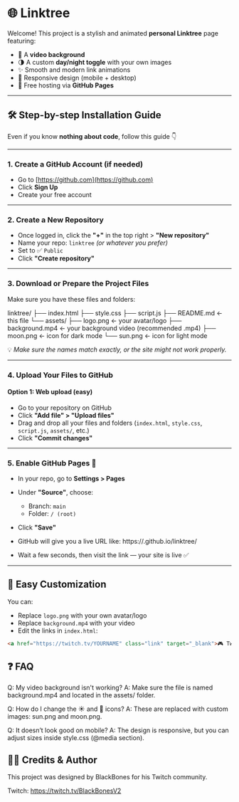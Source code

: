 # 🌐 Linktree

Welcome! This project is a stylish and animated **personal Linktree** page featuring:

- 🎥 A **video background**
- 🌗 A custom **day/night toggle** with your own images
- ✨ Smooth and modern link animations
- 📱 Responsive design (mobile + desktop)
- 🚀 Free hosting via **GitHub Pages**

---

## 🛠️ Step-by-step Installation Guide

Even if you know **nothing about code**, follow this guide 👇

---

### 1. Create a GitHub Account (if needed)

- Go to [https://github.com](https://github.com)
- Click **Sign Up**
- Create your free account

---

### 2. Create a New Repository

- Once logged in, click the **"+"** in the top right > **"New repository"**
- Name your repo: `linktree` _(or whatever you prefer)_
- Set to ✅ `Public`
- Click **"Create repository"**

---

### 3. Download or Prepare the Project Files

Make sure you have these files and folders:

linktree/
├── index.html
├── style.css
├── script.js
├── README.md ← this file
└── assets/
├── logo.png ← your avatar/logo
├── background.mp4 ← your background video (recommended .mp4)
├── moon.png ← icon for dark mode
└── sun.png ← icon for light mode

💡 _Make sure the names match exactly, or the site might not work properly._

---

### 4. Upload Your Files to GitHub

#### Option 1: Web upload (easy)

- Go to your repository on GitHub
- Click **"Add file" > "Upload files"**
- Drag and drop all your files and folders (`index.html`, `style.css`, `script.js`, `assets/`, etc.)
- Click **"Commit changes"**

---

### 5. Enable GitHub Pages 🚀

- In your repo, go to **Settings > Pages**
- Under **"Source"**, choose:
  - Branch: `main`
  - Folder: `/ (root)`
- Click **"Save"**
- GitHub will give you a live URL like: https://<your-username>.github.io/linktree/

- Wait a few seconds, then visit the link — your site is live ✅

---

## 🎨 Easy Customization

You can:

- Replace `logo.png` with your own avatar/logo
- Replace `background.mp4` with your video
- Edit the links in `index.html`:

```html
<a href="https://twitch.tv/YOURNAME" class="link" target="_blank">🎮 Twitch</a>
```

## ❓ FAQ

Q: My video background isn't working?
A: Make sure the file is named background.mp4 and located in the assets/ folder.

Q: How do I change the ☀️ and 🌙 icons?
A: These are replaced with custom images: sun.png and moon.png.

Q: It doesn’t look good on mobile?
A: The design is responsive, but you can adjust sizes inside style.css (@media section).

## 👨‍💻 Credits & Author

This project was designed by BlackBones for his Twitch community.

Twitch: https://twitch.tv/BlackBonesV2
